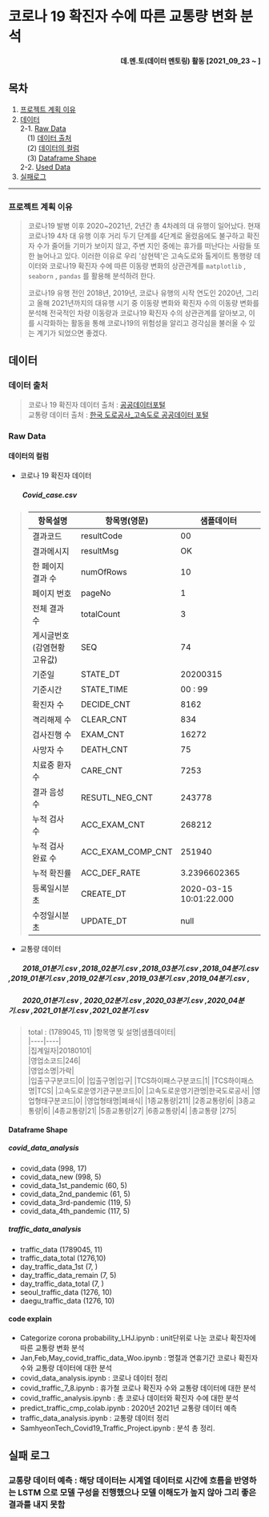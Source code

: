 # 코로나 19 확진자 수에 따른 교통량 변화 분석

#### <div align = "right" > 데.멘.토(데이터 멘토링) 활동 [2021_09_23 ~ ]</div>

## 목차
1. [프로젝트 계획 이유](#프로젝트-계획-이유)
2. [데이터](#데이터)  
 2-1. [Raw Data](#Raw-Data)  
 　(1) [데이터 출처](#데이터-출처)  
 　(2) [데이터의 컬럼](#데이터의-컬럼)  
 　(3) [Dataframe Shape](#Dataframe-Shape)  
 2-2. [Used Data](#Used-Data)
3. [실패로그](#실패-로그)  
----
### 프로젝트 계획 이유
> 코로나19 발병 이후 2020~2021년, 2년간 총 4차례의 대 유행이 일어났다. 현재 코로나19 4차 대 유행 이후 거리 두기 단계를 4단계로 올렸음에도 불구하고 확진자 수가 줄어들 기미가 보이지 않고, 주변 지인 중에는 휴가를 떠난다는 사람들 또한 늘어나고 있다. 이러한 이유로 우리 '삼현텍'은 고속도로와 톨게이트 통행량 데이터와 코로나19 확진자 수에 따른 이동량 변화의 상관관계를 `matplotlib` , `seaborn` , `pandas` 를 활용해 분석하려 한다. 
>
>  코로나19 유행 전인 2018년, 2019년, 코로나 유행의 시작 연도인 2020년, 그리고 올해 2021년까지의 대유행 시기 중 이동량 변화와 확진자 수의 이동량 변화를 분석해 전국적인 차량 이동량과 코로나19 확진자 수의 상관관계를 알아보고, 이를 시각화하는 활동을 통해 코로나19의 위험성을 알리고 경각심을 불러올 수 있는 계기가 되었으면 좋겠다.

## 데이터
### 데이터 출처
> 코로나 19 확진자 데이터 출처 : [공공데이터포털](https://www.data.go.kr/index.do)  
> 교통량 데이터 출처 : [한국 도로공사_고속도로 공공데이터 포털](http://data.ex.co.kr/)

### Raw Data
#### 데이터의 컬럼
* 코로나 19 확진자 데이터 
##### 　　Covid_case.csv
 > |항목설명|항목명(영문)|샘플데이터|
 > |-----|-----|-----|
 > |결과코드|	resultCode|00|
 > |결과메시지|	resultMsg|OK|
 > |한 페이지 결과 수|	numOfRows|10|
 > |페이지 번호|	pageNo|1|
 > |전체 결과 수|	totalCount|3|
 > |게시글번호(감염현황 고유값)|SEQ|74|
 > |기준일|STATE_DT|20200315|
 > |기준시간|STATE_TIME|00 : 99|
 > |확진자 수|DECIDE_CNT|8162|
 > |격리해제 수|CLEAR_CNT|834|
 > |검사진행 수|EXAM_CNT|16272|
 > |사망자 수|DEATH_CNT|75|
 > |치료중 환자 수|CARE_CNT|7253|
 > |결과 음성 수|RESUTL_NEG_CNT|243778|
 > |누적 검사 수|ACC_EXAM_CNT|268212|
 > |누적 검사 완료 수|ACC_EXAM_COMP_CNT|251940|
 > |누적 확진률|ACC_DEF_RATE|3.2396602365|
 > |등록일시분초|CREATE_DT|2020-03-15 10:01:22.000|
 > |수정일시분초|UPDATE_DT|null|  
* 교통량 데이터 
##### 　　2018_01분기.csv ,2018_02분기.csv ,2018_03분기.csv ,2018_04분기.csv ,2019_01분기.csv ,2019_02분기.csv ,2019_03분기.csv ,2019_04분기.csv ,
##### 　　2020_01분기.csv , 2020_02분기.csv ,2020_03분기.csv ,2020_04분기.csv ,2021_01분기.csv ,2021_02분기.csv
> total : (1789045, 11)
 > |항목명 및 설명|샘플데이터|  
 > |----|----|  
 > |집계일자|20180101|  
 > |영업소코드|246|  
 > |영업소명|가락|  
 > |입출구구분코드|0|
 > |입출구명|입구|
 > |TCS하이패스구분코드|1|
 > |TCS하이패스명|TCS|
 > |고속도로운영기관구분코드|0|
 > |고속도로운영기관명|한국도로공사|
 > |영업형태구분코드|0|
 > |영업형태명|폐쇄식|
 > |1종교통량|211|
 > |2종교통량|6|
 > |3종교통량|6|
 > |4종교통량|21|
 > |5종교통량|27|
 > |6종교통량|4|
 > |총교통량	|275|

#### Dataframe Shape
##### covid_data_analysis
- covid_data (998, 17)
- covid_data_new (998, 5)
- covid_data_1st_pandemic (60, 5)
- covid_data_2nd_pandemic (61, 5)
- covid_data_3rd-pandemic (119, 5)
- covid_data_4th_pandemic (117, 5)
##### traffic_data_analysis
- traffic_data (1789045, 11)
- traffic_data_total (1276,10)
- day_traffic_data_1st (7, )
- day_traffic_data_remain (7, 5)
- day_traffic_data_total (7, )
- seoul_traffic_data (1276, 10)
- daegu_traffic_data (1276, 10)

#### code explain

- Categorize corona probability_LHJ.ipynb : unit단위로 나눈 코로나 확진자에 따른 교통량 변화 분석 
- Jan,Feb,May_covid_traffic_data_Woo.ipynb : 명절과 연휴기간 코로나 확진자 수와 교통량 데이터에 대한 분석
- covid_data_analysis.ipynb : 코로나 데이터 정리
- covid_traffic_7_8.ipynb : 휴가철 코로나 확진자 수와 교통량 데이터에 대한 분석 
- covid_traffic_analysis.ipynb : 총 코로나 데이터와 확진자 수에 대한 분석
- predict_traffic_cmp_colab.ipynb : 2020년 2021년 교통량 데이터 예측
- traffic_data_analysis.ipynb : 교통량 데이터 정리
- SamhyeonTech_Covid19_Traffic_Project.ipynb : 분석 총 정리.


## 실패 로그  
### 교통량 데이터 예측 : 해당 데이터는 시계열 데이터로 시간에 흐름을 반영하는 LSTM 으로 모델 구성을 진행했으나 모델 이해도가 높지 않아 그리 좋은 결과를 내지 못함

